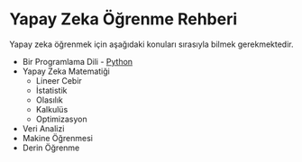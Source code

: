 # Yapay Zeka Öğrenme Rehberi

Yapay zeka öğrenmek için aşağıdaki konuları sırasıyla bilmek gerekmektedir.
* Bir Programlama Dili - [Python](python\readme.md)
* Yapay Zeka Matematiği
  * Lineer Cebir
  * İstatistik
  * Olasılık
  * Kalkulüs
  * Optimizasyon
* Veri Analizi
* Makine Öğrenmesi
* Derin Öğrenme